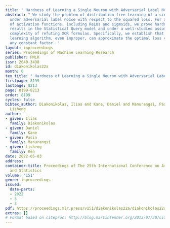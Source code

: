 ```yaml
---
title: " Hardness of Learning a Single Neuron with Adversarial Label Noise "
abstract: " We study the problem of distribution-free learning of a single neuron
  under adversarial label noise with respect to the squared loss. For a wide range
  of activation functions, including ReLUs and sigmoids, we prove hardness of learning
  results in the Statistical Query model and under a well-studied assumption on the
  complexity of refuting XOR formulas. Specifically, we establish that no polynomial-time
  learning algorithm, even improper, can approximate the optimal loss value within
  any constant factor. "
layout: inproceedings
series: Proceedings of Machine Learning Research
publisher: PMLR
issn: 2640-3498
id: diakonikolas22a
month: 0
tex_title: " Hardness of Learning a Single Neuron with Adversarial Label Noise "
firstpage: 8199
lastpage: 8213
page: 8199-8213
order: 8199
cycles: false
bibtex_author: Diakonikolas, Ilias and Kane, Daniel and Manurangsi, Pasin and Ren,
  Lisheng
author:
- given: Ilias
  family: Diakonikolas
- given: Daniel
  family: Kane
- given: Pasin
  family: Manurangsi
- given: Lisheng
  family: Ren
date: 2022-05-03
address:
container-title: Proceedings of The 25th International Conference on Artificial Intelligence
  and Statistics
volume: '151'
genre: inproceedings
issued:
  date-parts:
  - 2022
  - 5
  - 3
pdf: https://proceedings.mlr.press/v151/diakonikolas22a/diakonikolas22a.pdf
extras: []
# Format based on citeproc: http://blog.martinfenner.org/2013/07/30/citeproc-yaml-for-bibliographies/
---
```

